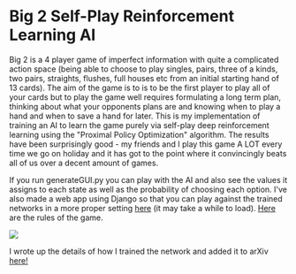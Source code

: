 # Big 2 Self-Play Reinforcement Learning AI
Big 2 is a 4 player game of imperfect information with quite a complicated action space (being able to choose to play singles, pairs, three of a kinds, two pairs, straights, flushes, full houses etc from an initial starting hand of 13 cards). The aim of the game is to is to be the first player to play all of your cards but to play the game well requires formulating a long term plan, thinking about what your opponents plans are and knowing when to play a hand and when to save a hand for later. This is my implementation of training an AI to learn the game purely via self-play deep reinforcement learning using the "Proximal Policy Optimization" algorithm. The results have been surprisingly good - my friends and I play this game A LOT every time we go on holiday and it has got to the point where it convincingly beats all of us over a decent amount of games.  

If you run generateGUI.py you can play with the AI and also see the values it assigns to each state as well as the probability of choosing each option. I've also made a web app using Django so that you can play against the trained networks in a more proper setting <a href="https://big2-ai.herokuapp.com/game/">here</a> (it may take a while to load). <a href="http://henrycharlesworth.com/singlePlayerBig2/rules.html">Here</a> are the rules of the game.

<a href="https://big2-ai.herokuapp.com/game/"><img src="https://henrycharlesworth.com/fileStorage/big2aiscreenshot.png" /></a>

I wrote up the details of how I trained the network and added it to arXiv <a href="https://arxiv.org/abs/1808.10442">here!</a>
